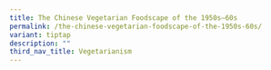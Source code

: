 ```yaml
---
title: The Chinese Vegetarian Foodscape of the 1950s–60s
permalink: /the-chinese-vegetarian-foodscape-of-the-1950s-60s/
variant: tiptap
description: ""
third_nav_title: Vegetarianism
---
```

